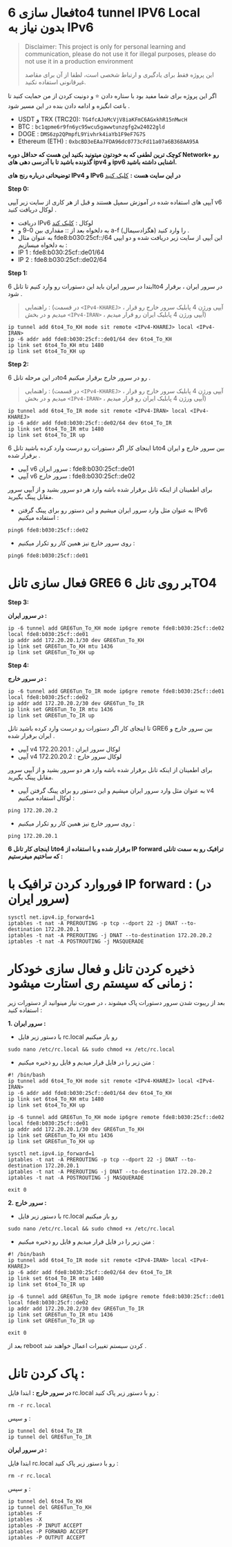 # فعال سازی 6to4 tunnel IPV6 Local بدون نیاز به IPv6 

> Disclaimer: This project is only for personal learning and communication, please do not use it for illegal purposes, please do not use it in a production environment
> 
>این پروژه فقط برای یادگیری و ارتباط شخصی است، لطفا از آن برای مقاصد غیرقانونی استفاده نکنید.


اگر این پروژه برای شما مفید بود با ستاره دادن ⭐ و دونیت کردن از من حمایت کنید تا باعث انگیزه و ادامه دادن بنده در این مسیر شود .

- USDT و TRX (TRC20): `TG4fcAJoMcVjV8iaKFmC6AGxkhR15nMwcH`
- BTC : `bc1qpme6r9fn6yc95wcu5gawwtunzgfg2w24022gld`
- DOGE : `DMS6zp2QPmpfL9Yivhrk4iaYb1F9eF7G7S`
- Ethereum (ETH) : `0xbcBD3eEAa7FDA96dc0773cFd11a07a6B368AA95A`

**کوچک ترین لطفی که به خودتون میتونید بکنید این هست که حداقل دوره Network+ رو گذونده باشید تا با آدرسی دهی های ipv4 و ipv6 اشنایی داشته باشید.**



**توضیحاتی درباره رنج های IPv4 و IPv6 در این سایت هست :** [کلیک کنید](https://en.wikipedia.org/wiki/Reserved_IP_addresses)

**Step 0:** 

آیپی های استفاده شده در آموزش سمپل هستند و قبل از هر کاری از سایت زیر آیپی v6 لوکال دریافت کنید .
  - دریافت IPv6 لوکال : [کلیک کند](https://www.unique-local-ipv6.com/#)
  - به دلخواه بعد از :: مقداری بین 0-9 و a-f (هگزادسیمال) را وارد کنید .
  - به عنوان مثال fde8:b030:25cf::/64 این آیپی از سایت زیر دریافت شده و دو ایپی به دلخواه میسازیم :
  - IP 1 : fde8:b030:25cf::de01/64
  - IP 2 : fde8:b030:25cf::de02/64



**Step 1:** 

ابتدا در سرور ایران باید این دستورات رو وارد کنیم تا تانل 6to4 در سرور ایران ، برقرار شود .
>راهنمایی : (در قسمت `<IPv4-KHAREJ>` ، آیپی ورژن 4 پابلیک سرور خارج رو قرار میدیم و در بخش `<IPv4-IRAN>` ، آیپی ورژن 4 پابلیک ایران رو قرار میدیم)
```shell
ip tunnel add 6to4_To_KH mode sit remote <IPv4-KHAREJ> local <IPv4-IRAN>
ip -6 addr add fde8:b030:25cf::de01/64 dev 6to4_To_KH
ip link set 6to4_To_KH mtu 1480
ip link set 6to4_To_KH up
```



**Step 2:** 

در این مرحله تانل 6to4 رو در سرور خارج برقرار میکنیم .
>راهنمایی : (در قسمت `<IPv4-KHAREJ>` ، آیپی ورژن 4 پابلیک سرور خارج رو قرار میدیم و در بخش `<IPv4-IRAN>` ، آیپی ورژن 4 پابلیک ایران رو قرار میدیم)

```shell 
ip tunnel add 6to4_To_IR mode sit remote <IPv4-IRAN> local <IPv4-KHAREJ>
ip -6 addr add fde8:b030:25cf::de02/64 dev 6to4_To_IR
ip link set 6to4_To_IR mtu 1480
ip link set 6to4_To_IR up
```
تا اینجای کار اگر دستورات رو درست وارد کرده باشید تانل 6to4 بین سرور خارج و ایران برقرار شده .
- آیپی v6 سرور ایران : fde8:b030:25cf::de01
- آیپی v6 سرور خارج : fde8:b030:25cf::de02

برای اطمینان از اینکه تانل برقرار شده باشه وارد هر دو سرور بشید و از آیپی سرور مقابل پینگ بگیرید.
- به عنوان مثل وارد سرور ایران میشیم و این دستور رو برای پینگ گرفتن IPv6 استفاده میکنیم : 
```shell
ping6 fde8:b030:25cf::de02
```
- روی سرور خارچ نیز همین کار رو تکرار میکنیم :
```shell
ping6 fde8:b030:25cf::de01
```


# فعال سازی تانل GRE6 بر روی تانل 6TO4

**Step 3:**

**در سرور ایران :**


```shell
ip -6 tunnel add GRE6Tun_To_KH mode ip6gre remote fde8:b030:25cf::de02 local fde8:b030:25cf::de01
ip addr add 172.20.20.1/30 dev GRE6Tun_To_KH
ip link set GRE6Tun_To_KH mtu 1436
ip link set GRE6Tun_To_KH up
```

**Step 4:**

**در سرور خارج :**


```shell
ip -6 tunnel add GRE6Tun_To_IR mode ip6gre remote fde8:b030:25cf::de01 local fde8:b030:25cf::de02
ip addr add 172.20.20.2/30 dev GRE6Tun_To_IR
ip link set GRE6Tun_To_IR mtu 1436
ip link set GRE6Tun_To_IR up
```


تا اینجای کار اگر دستورات رو درست وارد کرده باشید تانل GRE6 بین سرور خارج و ایران برقرار شده .
- آیپی v4 لوکال سرور ایران : 172.20.20.1
- آیپی v4 لوکال سرور خارج : 172.20.20.2

برای اطمینان از اینکه تانل برقرار شده باشه وارد هر دو سرور بشید و از آیپی سرور مقابل پینگ بگیرید.
- به عنوان مثل وارد سرور ایران میشیم و این دستور رو برای پینگ گرفتن آیپی v4 لوکال استفاده میکنیم : 
```shell
ping 172.20.20.2
```
- روی سرور خارچ نیز همین کار رو تکرار میکنیم :
```shell
ping 172.20.20.1
```
**تا اینجای کار تانل 6to4 برقرار شده و با استفاده از IP forward ترافیک رو به سمت تانلی که ساختیم میفرستیم :**

# فوروارد کردن ترافیک با IP forward :  (در سرور ایران)
```shell
sysctl net.ipv4.ip_forward=1
iptables -t nat -A PREROUTING -p tcp --dport 22 -j DNAT --to-destination 172.20.20.1
iptables -t nat -A PREROUTING -j DNAT --to-destination 172.20.20.2
iptables -t nat -A POSTROUTING -j MASQUERADE 
```




# ‌‌‌‌‌‌ذخیره کردن تانل و فعال سازی خودکار زمانی که سیستم ری استارت میشود  :
بعد از ریبوت شدن سرور دستورات پاک میشوند ، در صورت نیاز مینوانید از دستورات زیر استفاده کنید : 

**1. سرور ایران :**

- با دستور زیر فایل rc.local رو باز میکنیم 
```shell
sudo nano /etc/rc.local && sudo chmod +x /etc/rc.local
```

- متن زیر را در فایل قرار میدیم و فایل رو ذخیره میکنیم : 
```shell
#! /bin/bash
ip tunnel add 6to4_To_KH mode sit remote <IPv4-KHAREJ> local <IPv4-IRAN>
ip -6 addr add fde8:b030:25cf::de01/64 dev 6to4_To_KH
ip link set 6to4_To_KH mtu 1480
ip link set 6to4_To_KH up

ip -6 tunnel add GRE6Tun_To_KH mode ip6gre remote fde8:b030:25cf::de02 local fde8:b030:25cf::de01
ip addr add 172.20.20.1/30 dev GRE6Tun_To_KH
ip link set GRE6Tun_To_KH mtu 1436
ip link set GRE6Tun_To_KH up

sysctl net.ipv4.ip_forward=1
iptables -t nat -A PREROUTING -p tcp --dport 22 -j DNAT --to-destination 172.20.20.1
iptables -t nat -A PREROUTING -j DNAT --to-destination 172.20.20.2
iptables -t nat -A POSTROUTING -j MASQUERADE 

exit 0
```

**2. سرور خارج :**



- با دستور زیر فایل rc.local رو باز میکنیم 
```shell
sudo nano /etc/rc.local && sudo chmod +x /etc/rc.local
```

- متن زیر را در فایل قرار میدیم و فایل رو ذخیره میکنیم : 
```shell
#! /bin/bash
ip tunnel add 6to4_To_IR mode sit remote <IPv4-IRAN> local <IPv4-KHAREJ>
ip -6 addr add fde8:b030:25cf::de02/64 dev 6to4_To_IR
ip link set 6to4_To_IR mtu 1480
ip link set 6to4_To_IR up

ip -6 tunnel add GRE6Tun_To_IR mode ip6gre remote fde8:b030:25cf::de01 local fde8:b030:25cf::de02
ip addr add 172.20.20.2/30 dev GRE6Tun_To_IR
ip link set GRE6Tun_To_IR mtu 1436
ip link set GRE6Tun_To_IR up

exit 0
```

بعد از reboot کردن سیستم تغییرات اعمال خواهند شد .

# پاک کردن تانل :
**در سرور خارج :**
ابتدا فایل rc.local رو با دستور زیر پاک کنید :
```
rm -r rc.local
```
و سپس :

```shell
ip tunnel del 6to4_To_IR
ip tunnel del GRE6Tun_To_IR
```


**در سرور ایران :**

ابتدا فایل rc.local رو با دستور زیر پاک کنید :
```
rm -r rc.local
```
و سپس :

```shell
ip tunnel del 6to4_To_KH
ip tunnel del GRE6Tun_To_KH
iptables -F
iptables -X
iptables -P INPUT ACCEPT
iptables -P FORWARD ACCEPT
iptables -P OUTPUT ACCEPT
```

